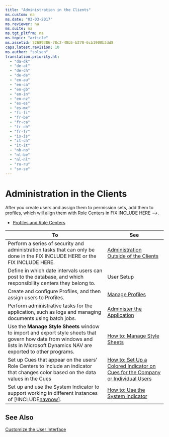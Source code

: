 ```yaml
---
title: "Administration in the Clients"
ms.custom: na
ms.date: "03-03-2017"
ms.reviewer: na
ms.suite: na
ms.tgt_pltfrm: na
ms.topic: "article"
ms.assetid: 72689386-78c2-48b5-b270-6cb1900b2dd8
caps.latest.revision: 10
ms.author: "solsen"
translation.priority.ht: 
  - "da-dk"
  - "de-at"
  - "de-ch"
  - "de-de"
  - "en-au"
  - "en-ca"
  - "en-gb"
  - "en-in"
  - "en-nz"
  - "es-es"
  - "es-mx"
  - "fi-fi"
  - "fr-be"
  - "fr-ca"
  - "fr-ch"
  - "fr-fr"
  - "is-is"
  - "it-ch"
  - "it-it"
  - "nb-no"
  - "nl-be"
  - "nl-nl"
  - "ru-ru"
  - "sv-se"
---
```

# Administration in the Clients
After you create users and assign them to permission sets, add them to profiles, which will align them with Role Centers in FIX INCLUDE HERE<!--FIX INCLUDE HERE<!--[!INCLUDE[navnow](../ApplicationDesign/includes/navnow_md.md)] --> -->.  
  
-   [Profiles and Role Centers](../SetupAndAdministration/profiles-and-role-centers.md)  
  
|**To**|**See**|  
|------------|-------------|  
|Perform a series of security and administration tasks that can only be done in the FIX INCLUDE HERE<!--[!INCLUDE[nav_dev_short](../LocalFunctionalityForMicrosoftDynamicsNav2016/includes/nav_dev_short_md.md)] --> or the FIX INCLUDE HERE<!--[!INCLUDE[nav_admin](../BusinessFunctionality/LoggingAndTrackingEmailInteractions/includes/nav_admin_md.md)] -->.|[Administration Outside of the Clients](../SetupAndAdministration/administration-outside-of-the-clients.md)|  
|Define in which date intervals users can post to the database, and which responsibility centers they belong to.|User Setup|  
|Create and configure Profiles, and then assign users to Profiles.|[Manage Profiles](../SetupAndAdministration/manage-profiles.md)|  
|Perform administrative tasks for the application, such as logs and managing documents using batch jobs.|[Administer the Application](../SetupAndAdministration/administer-the-application.md)|  
|Use the **Manage Style Sheets** window to import and export style sheets that govern how data from windows and lists in Microsoft Dynamics NAV are exported to other programs.|[How to: Manage Style Sheets](../Topic/How%20to:%20Manage%20Style%20Sheets.md)|  
|Set up Cues that appear on the users' Role Centers to include an indicator that changes color based on the data values in the Cues|[How to: Set Up a Colored Indicator on Cues for the Company or Individual Users](../WorkingWithDynamics/how-to-set-up-a-colored-indicator-on-cues-for-the-company-or-individual-users.md)|  
|Set up and use the System Indicator to support working in different instances of [!INCLUDE[navnow](../ApplicationDesign/includes/navnow_md.md)].|[How to: Use the System Indicator](../Topic/How%20to:%20Use%20the%20System%20Indicator.md)|  
  
## See Also  
 [Customize the User Interface](../SetupAndAdministration/customize-the-user-interface.md)